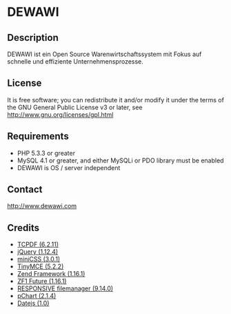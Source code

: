 # DEWAWI

## Description

DEWAWI ist ein Open Source Warenwirtschaftssystem mit Fokus auf schnelle und effiziente Unternehmensprozesse.

## License

It is free software; you can redistribute it and/or modify it under the terms of the GNU General Public License v3 or later, see http://www.gnu.org/licenses/gpl.html

## Requirements

  * PHP 5.3.3 or greater
  * MySQL 4.1 or greater, and either MySQLi or PDO library must be enabled
  * DEWAWI is OS / server independent

## Contact

http://www.dewawi.com

## Credits

- [TCPDF (6.2.11)](https://tcpdf.org/)
- [jQuery (1.12.4)](https://jquery.com/)
- [miniCSS (3.0.1)](https://minicss.org/)
- [TinyMCE (5.2.2)](https://www.tiny.cloud/)
- [Zend Framework (1.16.1)](https://framework.zend.com/)
- [ZF1 Future (1.16.1)](https://github.com/Shardj/zf1-future)
- [RESPONSIVE filemanager (9.14.0)](https://www.responsivefilemanager.com/)
- [pChart (2.1.4)](http://www.pchart.net/)
- [Datejs (1.0)](https://github.com/datejs/Datejs)
